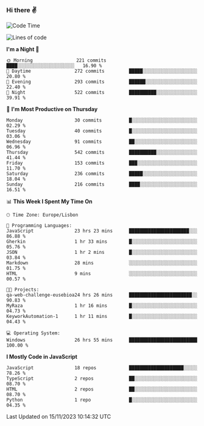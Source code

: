 ### Hi there :v:

<!--
**eusebioaddsilva/eusebioaddsilva** is a ✨ _special_ ✨ repository because its `README.md` (this file) appears on your GitHub profile.

<!--START_SECTION:waka-->
![Code Time](http://img.shields.io/badge/Code%20Time-91%20hrs%2053%20mins-blue)

![Lines of code](https://img.shields.io/badge/From%20Hello%20World%20I%27ve%20Written-3.5%20million%20lines%20of%20code-blue)

**I'm a Night 🦉** 

```text
🌞 Morning                221 commits         ████░░░░░░░░░░░░░░░░░░░░░   16.90 % 
🌆 Daytime                272 commits         █████░░░░░░░░░░░░░░░░░░░░   20.80 % 
🌃 Evening                293 commits         ██████░░░░░░░░░░░░░░░░░░░   22.40 % 
🌙 Night                  522 commits         ██████████░░░░░░░░░░░░░░░   39.91 % 
```
📅 **I'm Most Productive on Thursday** 

```text
Monday                   30 commits          █░░░░░░░░░░░░░░░░░░░░░░░░   02.29 % 
Tuesday                  40 commits          █░░░░░░░░░░░░░░░░░░░░░░░░   03.06 % 
Wednesday                91 commits          ██░░░░░░░░░░░░░░░░░░░░░░░   06.96 % 
Thursday                 542 commits         ██████████░░░░░░░░░░░░░░░   41.44 % 
Friday                   153 commits         ███░░░░░░░░░░░░░░░░░░░░░░   11.70 % 
Saturday                 236 commits         █████░░░░░░░░░░░░░░░░░░░░   18.04 % 
Sunday                   216 commits         ████░░░░░░░░░░░░░░░░░░░░░   16.51 % 
```


📊 **This Week I Spent My Time On** 

```text
🕑︎ Time Zone: Europe/Lisbon

💬 Programming Languages: 
JavaScript               23 hrs 23 mins      ██████████████████████░░░   86.88 % 
Gherkin                  1 hr 33 mins        █░░░░░░░░░░░░░░░░░░░░░░░░   05.76 % 
JSON                     1 hr 2 mins         █░░░░░░░░░░░░░░░░░░░░░░░░   03.84 % 
Markdown                 28 mins             ░░░░░░░░░░░░░░░░░░░░░░░░░   01.75 % 
HTML                     9 mins              ░░░░░░░░░░░░░░░░░░░░░░░░░   00.57 % 

🐱‍💻 Projects: 
qa-web-challenge-eusebioa24 hrs 26 mins      ███████████████████████░░   90.83 % 
MyRaza                   1 hr 16 mins        █░░░░░░░░░░░░░░░░░░░░░░░░   04.73 % 
KeyworkAutomation-1      1 hr 11 mins        █░░░░░░░░░░░░░░░░░░░░░░░░   04.43 % 

💻 Operating System: 
Windows                  26 hrs 55 mins      █████████████████████████   100.00 % 
```

**I Mostly Code in JavaScript** 

```text
JavaScript               18 repos            ████████████████████░░░░░   78.26 % 
TypeScript               2 repos             ██░░░░░░░░░░░░░░░░░░░░░░░   08.70 % 
HTML                     2 repos             ██░░░░░░░░░░░░░░░░░░░░░░░   08.70 % 
Python                   1 repo              █░░░░░░░░░░░░░░░░░░░░░░░░   04.35 % 
```




 Last Updated on 15/11/2023 10:14:32 UTC
<!--END_SECTION:waka-->
